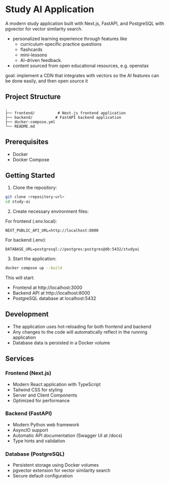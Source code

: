 # Study AI Application

A modern study application built with Next.js, FastAPI, and PostgreSQL with pgvector for vector similarity search.

-   personalized learning experience through features like
    -   curriculum-specific practice questions
    -   flashcards
    -   mini-lessons
    -   AI-driven feedback.
-   content sourced from open educational resources, e.g. openstax

goal: implement a CDN that integrates with vectors so the AI features can be done easily, and then open source it

## Project Structure

```
.
├── frontend/          # Next.js frontend application
├── backend/          # FastAPI backend application
├── docker-compose.yml
└── README.md
```

## Prerequisites

-   Docker
-   Docker Compose

## Getting Started

1. Clone the repository:

```bash
git clone <repository-url>
cd study-ai
```

2. Create necessary environment files:

For frontend (.env.local):

```
NEXT_PUBLIC_API_URL=http://localhost:8000
```

For backend (.env):

```
DATABASE_URL=postgresql://postgres:postgres@db:5432/studyai
```

3. Start the application:

```bash
docker compose up --build
```

This will start:

-   Frontend at http://localhost:3000
-   Backend API at http://localhost:8000
-   PostgreSQL database at localhost:5432

## Development

-   The application uses hot-reloading for both frontend and backend
-   Any changes to the code will automatically reflect in the running application
-   Database data is persisted in a Docker volume

## Services

### Frontend (Next.js)

-   Modern React application with TypeScript
-   Tailwind CSS for styling
-   Server and Client Components
-   Optimized for performance

### Backend (FastAPI)

-   Modern Python web framework
-   AsyncIO support
-   Automatic API documentation (Swagger UI at /docs)
-   Type hints and validation

### Database (PostgreSQL)

-   Persistent storage using Docker volumes
-   pgvector extension for vector similarity search
-   Secure default configuration
